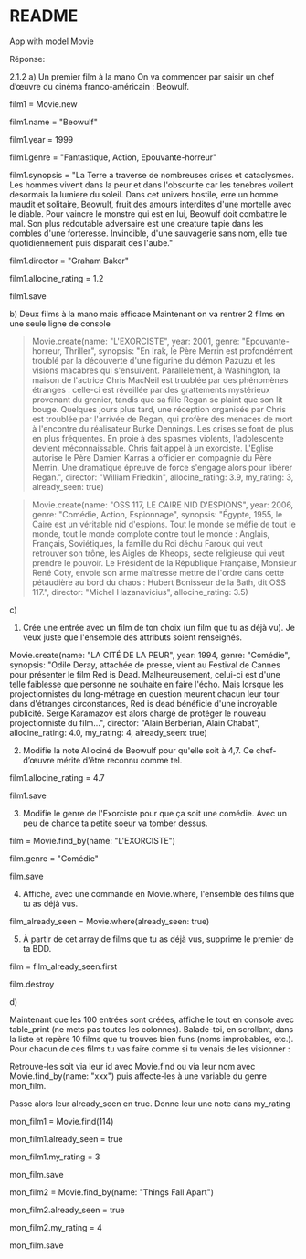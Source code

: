 # README

App with model Movie

Réponse: 

2.1.2
a) Un premier film à la mano
On va commencer par saisir un chef d’œuvre du cinéma franco-américain : Beowulf.

film1 = Movie.new

film1.name = "Beowulf"

film1.year = 1999

film1.genre = "Fantastique, Action, Epouvante-horreur"

film1.synopsis = "La Terre a traverse de nombreuses crises et cataclysmes. Les hommes vivent dans la peur et dans l'obscurite car les tenebres voilent desormais la lumiere du soleil. Dans cet univers hostile, erre un homme maudit et solitaire, Beowulf, fruit des amours interdites d'une mortelle avec le diable. Pour vaincre le monstre qui est en lui, Beowulf doit combattre le mal. Son plus redoutable adversaire est une creature tapie dans les combles d'une forteresse. Invincible, d'une sauvagerie sans nom, elle tue quotidiennement puis disparait des l'aube."

film1.director = "Graham Baker"

film1.allocine_rating = 1.2

film1.save

b) Deux films à la mano mais efficace
Maintenant on va rentrer 2 films en une seule ligne de console

>Movie.create(name: "L'EXORCISTE", year: 2001, genre: "Epouvante-horreur, Thriller", synopsis: "En Irak, le Père Merrin est profondément troublé par la découverte d'une figurine du démon Pazuzu et les visions macabres qui s'ensuivent. Parallèlement, à Washington, la maison de l'actrice Chris MacNeil est troublée par des phénomènes étranges : celle-ci est réveillée par des grattements mystérieux provenant du grenier, tandis que sa fille Regan se plaint que son lit bouge. Quelques jours plus tard, une réception organisée par Chris est troublée par l'arrivée de Regan, qui profère des menaces de mort à l'encontre du réalisateur Burke Dennings. Les crises se font de plus en plus fréquentes. En proie à des spasmes violents, l'adolescente devient méconnaissable. Chris fait appel à un exorciste. L'Eglise autorise le Père Damien Karras à officier en compagnie du Père Merrin. Une dramatique épreuve de force s'engage alors pour libérer Regan.", director: "William Friedkin", allocine_rating: 3.9, my_rating: 3, already_seen: true)

>Movie.create(name: "OSS 117, LE CAIRE NID D'ESPIONS", year: 2006, genre: "Comédie, Action, Espionnage", synopsis: "Égypte, 1955, le Caire est un véritable nid d'espions.
Tout le monde se méfie de tout le monde, tout le monde complote contre tout le monde : Anglais, Français, Soviétiques, la famille du Roi déchu Farouk qui veut retrouver son trône, les Aigles de Kheops, secte religieuse qui veut prendre le pouvoir. Le Président de la République Française, Monsieur René Coty, envoie son arme maîtresse mettre de l'ordre dans cette pétaudière au bord du chaos : Hubert Bonisseur de la Bath, dit OSS 117.", director: "Michel Hazanavicius", allocine_rating: 3.5)

c)

1. Crée une entrée avec un film de ton choix (un film que tu as déjà vu). Je veux juste que l'ensemble des attributs soient renseignés.

Movie.create(name: "LA CITÉ DE LA PEUR", year: 1994, genre: "Comédie", synopsis: "Odile Deray, attachée de presse, vient au Festival de Cannes pour présenter le film Red is Dead. Malheureusement, celui-ci est d'une telle faiblesse que personne ne souhaite en faire l'écho. Mais lorsque les projectionnistes du long-métrage en question meurent chacun leur tour dans d'étranges circonstances, Red is dead bénéficie d'une incroyable publicité. Serge Karamazov est alors chargé de protéger le nouveau projectionniste du film...", director: "Alain Berbérian, Alain Chabat", allocine_rating: 4.0, my_rating: 4, already_seen: true)

2. Modifie la note Allociné de Beowulf pour qu'elle soit à 4,7. Ce chef-d’œuvre mérite d'être reconnu comme tel.

film1.allocine_rating = 4.7

film1.save

3. Modifie le genre de l'Exorciste pour que ça soit une comédie. Avec un peu de chance ta petite soeur va tomber dessus.

film = Movie.find_by(name: "L'EXORCISTE")

film.genre = "Comédie"

film.save

4. Affiche, avec une commande en Movie.where, l'ensemble des films que tu as déjà vus.

film_already_seen = Movie.where(already_seen: true)

5. À partir de cet array de films que tu as déjà vus, supprime le premier de ta BDD.

film = film_already_seen.first

film.destroy

d) 

Maintenant que les 100 entrées sont créées, affiche le tout en console avec table_print (ne mets pas toutes les colonnes). Balade-toi, en scrollant, dans la liste et repère 10 films que tu trouves bien funs (noms improbables, etc.). Pour chacun de ces films tu vas faire comme si tu venais de les visionner :

Retrouve-les soit via leur id avec Movie.find ou via leur nom avec Movie.find_by(name: "xxx") puis affecte-les à une variable du genre mon_film.

  Passe alors leur already_seen en true.
  Donne leur une note dans my_rating

mon_film1 = Movie.find(114)

mon_film1.already_seen = true

mon_film1.my_rating = 3

mon_film.save


mon_film2 = Movie.find_by(name: "Things Fall Apart")

mon_film2.already_seen = true

mon_film2.my_rating = 4

mon_film.save
